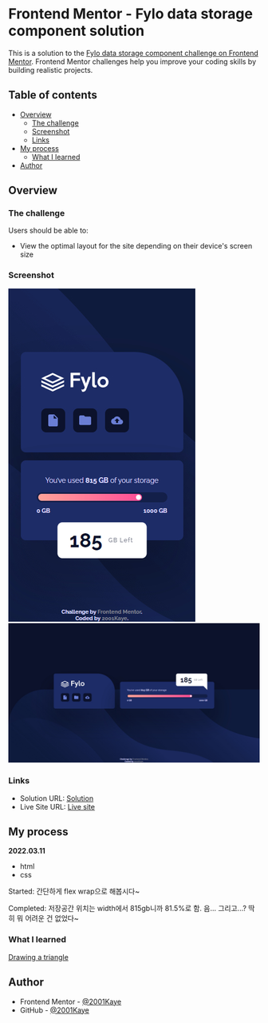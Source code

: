 # Frontend Mentor - Fylo data storage component solution

This is a solution to the [Fylo data storage component challenge on Frontend Mentor](https://www.frontendmentor.io/challenges/fylo-data-storage-component-1dZPRbV5n). Frontend Mentor challenges help you improve your coding skills by building realistic projects. 

## Table of contents

- [Overview](#overview)
  - [The challenge](#the-challenge)
  - [Screenshot](#screenshot)
  - [Links](#links)
- [My process](#my-process)
  - [What I learned](#what-i-learned)
- [Author](#author)

## Overview

### The challenge

Users should be able to:

- View the optimal layout for the site depending on their device's screen size

### Screenshot

![](./design/mobile-design.jpg)
![](./design/desktop-design.jpg)

### Links

- Solution URL: [Solution](https://www.frontendmentor.io/solutions/fylo-data-storage-InIyB1ZD5)
- Live Site URL: [Live site](https://jhan117.github.io/Fylo-data-storage/)

## My process

**2022.03.11**

- html
- css

Started: 간단하게 flex wrap으로 해봅시다~

Completed: 저장공간 위치는 width에서 815gb니까 81.5%로 함. 음... 그리고...? 딱히 뭐 어려운 건 없었다~

### What I learned

[Drawing a triangle](https://www.growingwiththeweb.com/2013/03/triangles-in-css.html)

## Author

- Frontend Mentor - [@2001Kaye](https://www.frontendmentor.io/profile/jhan117)
- GitHub - [@2001Kaye](https://github.com/jhan117)
